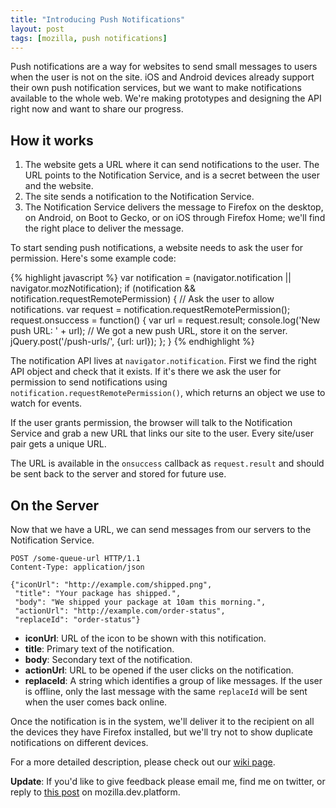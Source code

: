 ```yaml
---
title: "Introducing Push Notifications"
layout: post
tags: [mozilla, push notifications]
---
```


Push notifications are a way for websites to send small messages to users when
the user is not on the site. iOS and Android devices already support their own
push notification services, but we want to make notifications available to the
whole web.  We're making prototypes and designing the API right now and want to
share our progress.

## How it works

1. The website gets a URL where it can send notifications to the user. The URL
   points to the Notification Service, and is a secret between the user and the
   website.
2. The site sends a notification to the Notification Service.
3. The Notification Service delivers the message to Firefox on the desktop, on
   Android, on Boot to Gecko, or on iOS through Firefox Home; we'll find the
   right place to deliver the message.

To start sending push notifications, a website needs to ask the user for
permission. Here's some example code:

{% highlight javascript %}
var notification = (navigator.notification ||
                    navigator.mozNotification);
if (notification && notification.requestRemotePermission) {
  // Ask the user to allow notifications.
  var request = notification.requestRemotePermission();
  request.onsuccess = function() {
    var url = request.result;
    console.log('New push URL: ' + url);
    // We got a new push URL, store it on the server.
    jQuery.post('/push-urls/', {url: url});
  };
}
{% endhighlight %}

The notification API lives at `navigator.notification`. First we find the right
API object and check that it exists. If it's there we ask the user for
permission to send notifications using
`notification.requestRemotePermission()`, which returns an object we use to
watch for events.

If the user grants permission, the browser will talk to the Notification
Service and grab a new URL that links our site to the user.  Every site/user
pair gets a unique URL.

The URL is available in the `onsuccess` callback as `request.result` and should
be sent back to the server and stored for future use.


## On the Server

Now that we have a URL, we can send messages from our servers to the
Notification Service.

    POST /some-queue-url HTTP/1.1
    Content-Type: application/json

    {"iconUrl": "http://example.com/shipped.png",
     "title": "Your package has shipped.",
     "body": "We shipped your package at 10am this morning.",
     "actionUrl": "http://example.com/order-status",
     "replaceId": "order-status"}

* **iconUrl**: URL of the icon to be shown with this notification.
* **title**: Primary text of the notification.
* **body**: Secondary text of the notification.
* **actionUrl**: URL to be opened if the user clicks on the notification.
* **replaceId**: A string which identifies a group of like messages. If the
  user is offline, only the last message with the same `replaceId` will be sent
  when the user comes back online.

Once the notification is in the system, we'll deliver it to the recipient on
all the devices they have Firefox installed, but we'll try not to show
duplicate notifications on different devices.

For a more detailed description, please check out our [wiki page][1].

[1]: https://wiki.mozilla.org/Services/Notifications/Push/API

**Update**: If you'd like to give feedback please email me, find me on
twitter, or reply to [this post][] on mozilla.dev.platform.

[this post]: http://groups.google.com/group/mozilla.dev.platform/browse_thread/thread/52f0c86c6e164d84#
